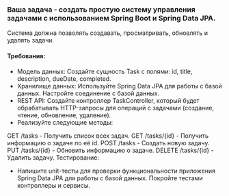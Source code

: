 ### Ваша задача - создать простую систему управления задачами с использованием Spring Boot и Spring Data JPA. 

Система должна позволять создавать, просматривать, обновлять и удалять задачи.

#### Требования:

- Модель данных:
Создайте сущность Task с полями: id, title, description, dueDate, completed.
- Хранилище данных:
Используйте Spring Data JPA для работы с базой данных.
Настройте соединение с базой данных.
- REST API:
Создайте контроллер TaskController, который будет обрабатывать HTTP-запросы для операций с задачами 
(создание, чтение, обновление, удаление).
- Реализуйте следующие методы:
  
GET /tasks - Получить список всех задач.
GET /tasks/{id} - Получить информацию о задаче по её id.
POST /tasks - Создать новую задачу.
PUT /tasks/{id} - Обновить информацию о задаче.
DELETE /tasks/{id} - Удалить задачу.
Тестирование:

- Напишите unit-тесты для проверки функциональности  приложения Spring Data JPA для работы с базой данных.
Покройте тестами контроллеры и сервисы.